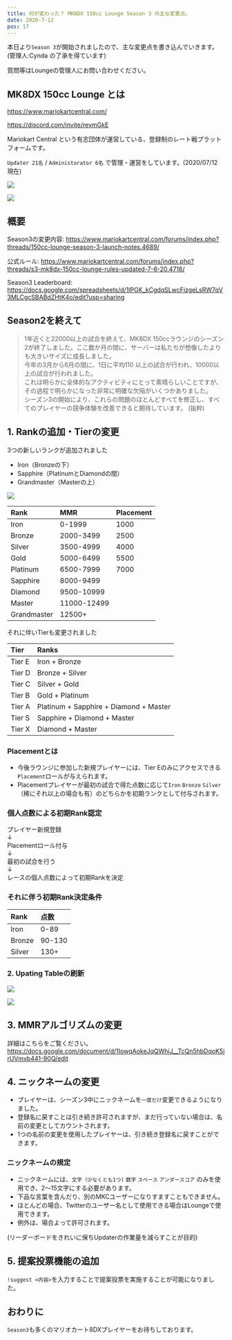 ```yaml
---
title: 何が変わった？ MK8DX 150cc Lounge Season 3 の主な変更点。
date: 2020-7-12
pos: 17
---
```

本日より`Season 3`が開始されましたので、主な変更点を書き込んでいきます。(管理人:Cynda の了承を得ています)

質問等はLoungeの管理人にお問い合わせください。

## MK8DX 150cc Lounge とは

https://www.mariokartcentral.com/

https://discord.com/invite/revmGkE

Mariokart Central という有志団体が運営している、登録制のレート戦プラットフォームです。

`Updater 21名` / `Administorator 6名` で管理・運営をしています。(2020/07/12 現在)　

![](https://i.imgur.com/f9U2rYs.png)

![](https://i.imgur.com/SeLqJnj.png)

## 概要
Season3の変更内容: https://www.mariokartcentral.com/forums/index.php?threads/150cc-lounge-season-3-launch-notes.4689/

公式ルール: https://www.mariokartcentral.com/forums/index.php?threads/s3-mk8dx-150cc-lounge-rules-updated-7-6-20.4716/ <br/>

Season3 Leaderboard: https://docs.google.com/spreadsheets/d/1IPGK_kCgdqSLwcFjzgeLsRW7qV3MLCgcSBABdZHtK4o/edit?usp=sharing

## Season2を終えて
> 1年近くと22000以上の試合を終えて、MK8DX 150ccラウンジのシーズン2が終了しました。ここ数か月の間に、サーバーは私たちが想像したよりも大きいサイズに成長しました。<br/>
今年の3月から6月の間に、1日に平均110 以上の試合が行われ、10000以上の試合が行われました。<br/>
これは明らかに全体的なアクティビティにとって素晴らしいことですが、その過程で明らかになった非常に明確な欠陥がいくつかありました。<br/>
シーズン3の開始により、これらの問題のほとんどすべてを修正し、すべてのプレイヤーの競争体験を改善できると期待しています。
(抜粋)

## 1. Rankの追加・Tierの変更

3つの新しいランクが追加されました
- Iron（Bronzeの下）
- Sapphire（PlatinumとDiamondの間）
- Grandmaster（Masterの上）

![](https://i.imgur.com/X4cznWx.png)

Rank | MMR | Placement
:--- | :---  | :---
Iron | 0-1999 | 1000
Bronze | 2000-3499 | 2500
Silver | 3500-4999 | 4000
Gold | 5000-6499 | 5500
Platinum | 6500-7999 | 7000
Sapphire| 8000-9499 
Diamond |9500-10999
Master |11000-12499
Grandmaster | 12500+

それに伴いTierも変更されました

Tier | Ranks
:--- | :--
Tier E | Iron + Bronze
Tier D | Bronze + Silver
Tier C | Silver + Gold
Tier B | Gold + Platinum
Tier A | Platinum + Sapphire + Diamond + Master
Tier S | Sapphire + Diamond + Master
Tier X | Diamond + Master

### Placementとは
- 今後ラウンジに参加した新規プレイヤーには、Tier Eのみにアクセスできる`Placement`ロールが与えられます。
- Placementプレイヤーが最初の試合で得た点数に応じて`Iron` `Bronze` `Silver`（稀にそれ以上の場合も有）のどちらかを初期ランクとして付与されます。

### 個人点数による初期Rank認定
プレイヤー新規登録<br/>
↓<br/>
Placementロール付与<br/>
↓<br/>
最初の試合を行う<br/>
↓<br/>
レースの個人点数によって初期Rankを決定

### それに伴う初期Rank決定条件
Rank | 点数
:--- | :--
Iron | 0-89
Bronze | 90-130
Silver | 130+

### 2. Upating Tableの刷新
![](https://i.imgur.com/YGsv6RC.png)

![](https://i.imgur.com/P11Dk10.png)

## 3. MMRアルゴリズムの変更
詳細はこちらをご覧ください。<br/>
https://docs.google.com/document/d/1IowqAokeJqQWhjJ__TcQn5hbDqoK5irUVmvb441-90Q/edit

## 4. ニックネームの変更
- プレイヤーは、シーズン3中にニックネームを`一度だけ`変更できるようになりました。
- 登録名に戻すことは引き続き許可されますが、まだ行っていない場合は、名前の変更としてカウントされます。
- 1つの名前の変更を使用したプレイヤーは、引き続き登録名に戻すことができます。

### ニックネームの規定
- ニックネームには、`文字（少なくとも1つ)` `数字` `スペース` `アンダースコア` のみを使用でき、2〜15文字にする必要があります。
- 下品な言葉を含んだり、別のMKCユーザーになりすますこともできません。
- ほとんどの場合、Twitterのユーザー名として使用できる場合はLoungeで使用できます。
- 例外は、場合よって許可されます。

(リーダーボードをきれいに保ちUpdaterの作業量を減らすことが目的)

## 5. 提案投票機能の追加
`!suggest <内容>`を入力することで提案投票を実施することが可能になりました。

## おわりに
`Season3`も多くのマリオカート8DXプレイヤーをお待ちしております。
